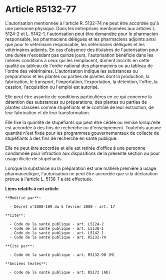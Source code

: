 # Article R5132-77

L'autorisation mentionnée à l'article R. 5132-74 ne peut être accordée qu'à une personne physique. Dans les entreprises
mentionnées aux articles L. 5124-2 et L. 5142-1, l'autorisation peut être demandée pour le pharmacien responsable, les
pharmaciens délégués et les pharmaciens adjoints ainsi que pour le vétérinaire responsable, les vétérinaires délégués et les
vétérinaires adjoints. En cas d'absence des titulaires de l'autorisation pour une durée n'excédant pas quinze jours,
l'autorisation bénéficie dans les mêmes conditions à ceux qui les remplacent, dûment inscrits en cette qualité au tableau de
l'ordre national des pharmaciens ou au tableau de l'ordre des vétérinaires. L'autorisation indique les substances ou
préparations et les plantes ou parties de plantes dont la production, la fabrication, le transport, l'importation,
l'exportation, la détention, l'offre, la cession, l'acquisition ou l'emploi est autorisé. 

Elle peut être assortie de conditions particulières en ce qui concerne la détention des substances ou préparations, des
plantes ou parties de plantes classées comme stupéfiants et le contrôle de leur extraction, de leur fabrication et de leur
transformation. 

Elle fixe la quantité de stupéfiants qui peut être cédée ou remise lorsqu'elle est accordée à des fins de recherche ou
d'enseignement. Toutefois aucune quantité n'est fixée pour les programmes gouvernementaux de collecte de stupéfiants à des
fins de recherche en santé publique. 

Elle ne peut être accordée et elle est retirée d'office à une personne condamnée pour infraction aux dispositions de la
présente section ou pour usage illicite de stupéfiants. 

Lorsque la substance ou la préparation est une matière première à usage pharmaceutique, l'autorisation ne peut être accordée
que si la déclaration prévue à l'article L. 5138-1 a été effectuée.

**Liens relatifs à cet article**

	**Modifié par**:

	  - Décret n°2008-109 du 5 février 2008 - art. 17

	**Cite**:

	  - Code de la santé publique - art. L5124-2
	  - Code de la santé publique - art. L5138-1
	  - Code de la santé publique - art. L5142-1
	  - Code de la santé publique - art. R5132-74

	**Cité par**:

	  - Code de la santé publique - art. R5132-90 (M)

	**Anciens textes**:

	  - Code de la santé publique - art. R5172 (Ab)
